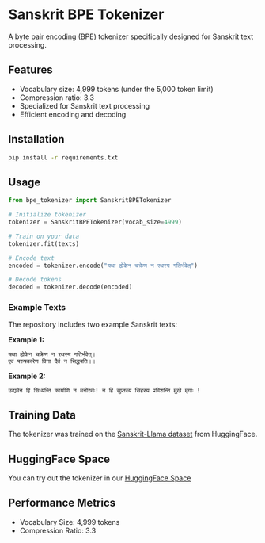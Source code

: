 # Sanskrit BPE Tokenizer

A byte pair encoding (BPE) tokenizer specifically designed for Sanskrit text processing.

## Features

- Vocabulary size: 4,999 tokens (under the 5,000 token limit)
- Compression ratio: 3.3
- Specialized for Sanskrit text processing
- Efficient encoding and decoding

## Installation

```bash
pip install -r requirements.txt
```

## Usage

```python
from bpe_tokenizer import SanskritBPETokenizer

# Initialize tokenizer
tokenizer = SanskritBPETokenizer(vocab_size=4999)

# Train on your data
tokenizer.fit(texts)

# Encode text
encoded = tokenizer.encode("यथा ह्येकेन चक्रेण न रथस्य गतिर्भवेत्")

# Decode tokens
decoded = tokenizer.decode(encoded)
```

### Example Texts

The repository includes two example Sanskrit texts:

**Example 1:**
```sanskrit
यथा ह्येकेन चक्रेण न रथस्य गतिर्भवेत्।
एवं परुषकारेण विना दैवं न सिद्ध्यति।।
```

**Example 2:**
```sanskrit
उद्यमेन हि सिध्यन्ति कार्याणि न मनोरथैः! न हि सुप्तस्य सिंहस्य प्रविशन्ति मुखे मृगाः !
```

## Training Data

The tokenizer was trained on the [Sanskrit-Llama dataset](https://huggingface.co/datasets/VinitT/Sanskrit-Llama) from HuggingFace.

## HuggingFace Space

You can try out the tokenizer in our [HuggingFace Space](your_space_link_here)

## Performance Metrics

- Vocabulary Size: 4,999 tokens
- Compression Ratio: 3.3

